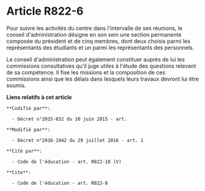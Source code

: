 # Article R822-6

Pour suivre les activités du centre dans l'intervalle de ses réunions, le conseil d'administration désigne en son sein une
section permanente composée du président et de cinq membres, dont deux choisis parmi les représentants des étudiants et un
parmi les représentants des personnels. 

Le conseil d'administration peut également constituer auprès de lui les commissions consultatives qu'il juge utiles à l'étude
des questions relevant de sa compétence. Il fixe les missions et la composition de ces commissions ainsi que les délais dans
lesquels leurs travaux devront lui être soumis.

**Liens relatifs à cet article**

	**Codifié par**:

	  - Décret n°2015-652 du 10 juin 2015 - art.

	**Modifié par**:

	  - Décret n°2016-1042 du 29 juillet 2016 - art. 1

	**Cité par**:

	  - Code de l'éducation - art. R822-18 (V)

	**Cite**:

	  - Code de l'éducation - art. R822-8
